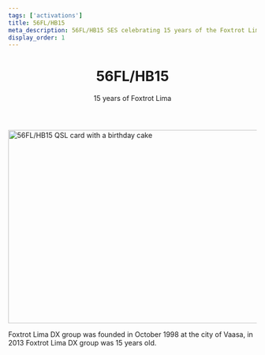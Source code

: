 ```yaml
---
tags: ['activations']
title: 56FL/HB15
meta_description: 56FL/HB15 SES celebrating 15 years of the Foxtrot Lima DX group in 2013
display_order: 1
---
```


<header>
<h1>56FL/HB15</h1>
<p>15 years of Foxtrot Lima</p>
</header>

<p><img src="/56fl-hb15/images/FF-56FL_HB15-WEB.jpg" width="600" height="392" alt="56FL/HB15 QSL card with a birthday cake"></p>

Foxtrot Lima DX group was founded in October 1998 at the city of Vaasa, in 2013 Foxtrot Lima DX group was 15 years old.
